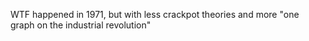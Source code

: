 WTF happened in 1971, but with less crackpot theories and more
"one graph on the industrial revolution"